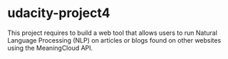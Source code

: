 # udacity-project4
This project requires to build a web tool that allows users to run Natural Language Processing (NLP) on articles or blogs found on other websites using the MeaningCloud API.
